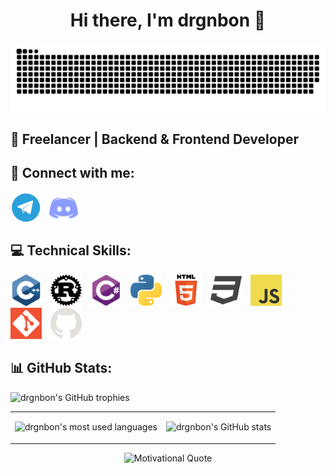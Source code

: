 <h1 align="center">
  Hi there, I'm drgnbon 👋
</h1>

![GitHub Snake](https://github.com/drgnbon/drgnbon/blob/output/github-snake-dark.svg)

<h2 align="left">
  💼 Freelancer | Backend & Frontend Developer
</h2>

<h2 align="left">
  🤝 Connect with me:
</h2>

<a href="https://t.me/drgnbon"><img align="left" src="https://raw.githubusercontent.com/drgnbon/drgnbon/main/src/telegram.png" alt="drgnbon | Telegram" width="50px" style="margin-right: 10px;" /></a>
<a href="https://discord.com/users/660767046908510218"><img align="left" src="https://raw.githubusercontent.com/drgnbon/drgnbon/main/src/discord.png" alt="drgnbon | Discord" width="50px" style="margin-right: 10px;" /></a>

<br clear="left" />

<h2 align="left">
  💻 Technical Skills:
</h2>

<p>
  <img src="https://raw.githubusercontent.com/drgnbon/drgnbon/main/src/cpp.png" alt="C++" width="50px" style="margin-right: 10px;"/>
  <img src="https://raw.githubusercontent.com/drgnbon/drgnbon/main/src/rust.png" alt="Rust" width="50px" style="margin-right: 10px;"/>
  <img src="https://raw.githubusercontent.com/drgnbon/drgnbon/main/src/csharp.png" alt="C#" width="50px" style="margin-right: 10px;"/>
  <img src="https://raw.githubusercontent.com/drgnbon/drgnbon/main/src/python.png" alt="Python" width="50px" style="margin-right: 10px;"/>
  <img src="https://raw.githubusercontent.com/drgnbon/drgnbon/main/src/html.png" alt="HTML" width="50px" style="margin-right: 10px;"/>
  <img src="https://raw.githubusercontent.com/drgnbon/drgnbon/main/src/css.png" alt="CSS" width="50px" style="margin-right: 10px;"/>
  <img src="https://raw.githubusercontent.com/drgnbon/drgnbon/main/src/js.png" alt="JavaScript" width="50px" style="margin-right: 10px;"/>
  <img src="https://raw.githubusercontent.com/drgnbon/drgnbon/main/src/git.png" alt="Git" width="50px" style="margin-right: 10px;"/>
  <img src="https://raw.githubusercontent.com/drgnbon/drgnbon/main/src/github.png" alt="GitHub" width="50px" style="margin-right: 10px;"/>
</p>

<h2 align="left">
  📊 GitHub Stats:
</h2>

<p align="left">
  <img src="https://github-profile-trophy.vercel.app/?username=drgnbon&theme=darkhub" alt="drgnbon's GitHub trophies" />
</p>

<table>
  <tr>
    <td>
      <p align="left">
        <img src="https://github-readme-stats-eight-theta.vercel.app/api/top-langs/?username=drgnbon&layout=compact&theme=dark" alt="drgnbon's most used languages" width="410" />
      </p>
    </td>
    <td>
      <p align="left">
        <img src="https://github-readme-stats.vercel.app/api?username=drgnbon&show_icons=true&theme=dark" alt="drgnbon's GitHub stats" width="400" />
      </p>
    </td>
  </tr>
</table>

<p align="center">
  <img src="https://quotes-github-readme.vercel.app/api?type=horizontal&theme=darkhub" alt="Motivational Quote" />
</p>
